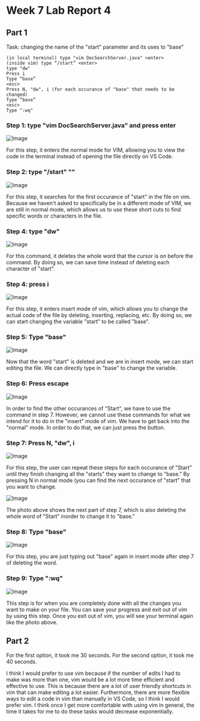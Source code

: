 # Week 7 Lab Report 4

## Part 1 

Task: changing the name of the "start" parameter and its uses to "base"

````
(in local terminal) type "vim DocSearchServer.java" <enter>
(inside vim) type “/start” <enter>
type "dw"
Press i
Type “base” 
<esc>
Press N, "dw", i (for each occurance of "base" that needs to be changed)
Type “base”
<esc>
Type ":wq"
````
### Step 1: type "vim DocSearchServer.java" and press enter
![Image](https://elbbeele.github.io/cse15l-lab-reports/step1VIM.png)
  
  For this step, it enters the normal mode for VIM, allowing you to view the code in the terminal instead of opening the file directly on VS Code. 
  
### Step 2: type "/start" "<enter>"
![Image](https://elbbeele.github.io/cse15l-lab-reports/step2VIM.png)
  
  For this step, it searches for the first occurance of "start" in the file on vim. Because we haven't asked to specifically be in a different mode of VIM, we are still in normal mode, which allows us to use these short cuts to find specific words or characters in the file. 
  
### Step 4: type "dw"
![Image](https://elbbeele.github.io/cse15l-lab-reports/step3VIM.png) 
  
  For this command, it deletes the whole word that the cursor is on before the command. By doing so, we can save time instead of deleting each character of "start". 
  
### Step 4: press i
![Image](https://elbbeele.github.io/cse15l-lab-reports/step4VIM.png)  
  
  For this step, it enters insert mode of vim, which allows you to change the actual code of the file by deleting, inserting, replacing, etc. By doing so, we can start changing the variable "start" to be called "base".

### Step 5: Type "base"
![Image](https://elbbeele.github.io/cse15l-lab-reports/step5VIM.png) 
  
  Now that the word "start" is deleted and we are in insert mode, we can start editing the file. We can directly type in "base" to change the variable.
  
### Step 6: Press escape
![Image](https://elbbeele.github.io/cse15l-lab-reports/step6VIM.png)
  
  In order to find the other occurances of "Start", we have to use the command in step 7. However, we cannot use these commands for what we intend for it to do in the "insert" mode of vim. We have to get back into the "normal" mode. In order to do that, we can just press the <esc> button.

### Step 7: Press N, "dw", i 
![Image](https://elbbeele.github.io/cse15l-lab-reports/step7part1VIM.png)

  For this step, the user can repeat these steps for each occurance of "Start" until they finish changing all the "starts" they want to change to "base." By pressing N in normal mode (you can find the next occurance of "start" that you want to change. 
 
![Image](https://elbbeele.github.io/cse15l-lab-reports/step7part2VIM.png)
 
  The photo above shows the next part of step 7, which is also deleting the whole word of "Start" inorder to change it to "base."
 
### Step 8: Type "base"
![Image](https://elbbeele.github.io/cse15l-lab-reports/step8VIM.png)
  
  For this step, you are just typing out "base" again in insert mode after step 7 of deleting the word. 

### Step 9: Type ":wq"
![Image](https://elbbeele.github.io/cse15l-lab-reports/step9VIM.png)
  
  This step is for when you are completely done with all the changes you want to make on your file. You can save your progress and exit out of vim by using this step. Once you exit out of vim, you will see your terminal again like the photo above.


## Part 2
For the first option, it took me 30 seconds.
For the second option, it took me 40 seconds. 
  
I think I would prefer to use vim because if the number of edits I had to make was more than one, vim would be a lot more time efficient and effective to use. This is because there are a lot of user friendly shortcuts in vim that can make editing a lot easier. Furthermore, there are more flexible ways to edit a code in vim than manually in VS Code, so I think I would prefer vim. I think once I get more comfortable with using vim in general, the time it takes for me to do these tasks would decrease exponentially.
